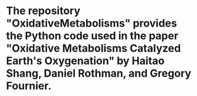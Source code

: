 # The repository "OxidativeMetabolisms" provides the Python code used in the paper "Oxidative Metabolisms Catalyzed Earth's Oxygenation" by Haitao Shang, Daniel Rothman, and Gregory Fournier. 
